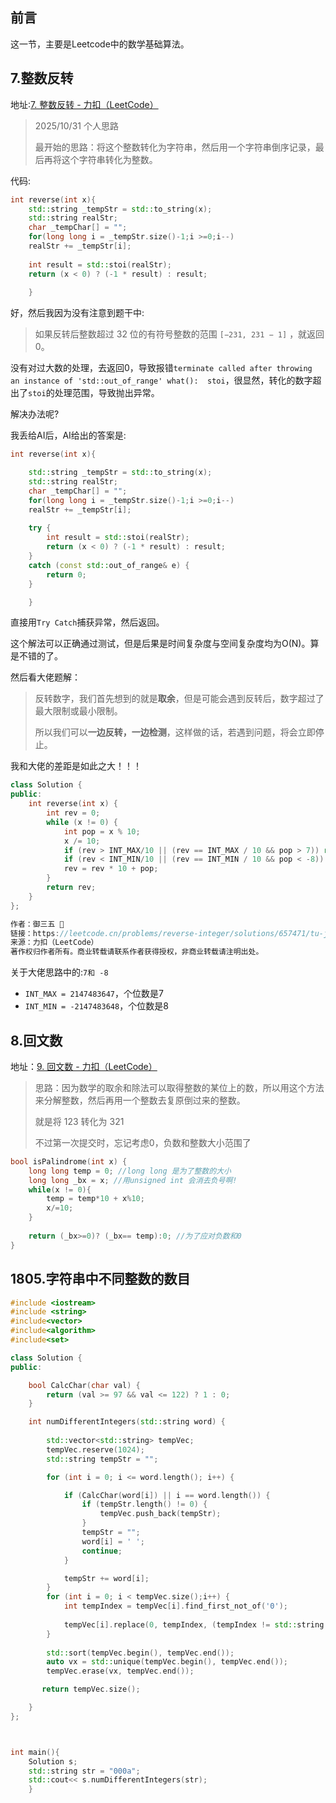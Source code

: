 ## 前言

这一节，主要是Leetcode中的数学基础算法。

## 7.整数反转

地址:[7. 整数反转 - 力扣（LeetCode）](https://leetcode.cn/problems/reverse-integer/description/)

>  2025/10/31 个人思路
>
> 最开始的思路：将这个整数转化为字符串，然后用一个字符串倒序记录，最后再将这个字符串转化为整数。

代码:

```c++
int reverse(int x){
    std::string _tempStr = std::to_string(x);
    std::string realStr;
    char _tempChar[] = "";
    for(long long i = _tempStr.size()-1;i >=0;i--) 
    realStr += _tempStr[i];
    
    int result = std::stoi(realStr);
    return (x < 0) ? (-1 * result) : result;
   
    }
```

好，然后我因为没有注意到题干中: 

> 如果反转后整数超过 32 位的有符号整数的范围 `[−231, 231 − 1]` ，就返回 0。

没有对过大数的处理，去返回0，导致报错`terminate called after throwing an instance of 'std::out_of_range'
  what():  stoi`，很显然，转化的数字超出了`stoi`的处理范围，导致抛出异常。



解决办法呢?

我丢给AI后，AI给出的答案是:

```c++
int reverse(int x){

    std::string _tempStr = std::to_string(x);
    std::string realStr;
    char _tempChar[] = "";
    for(long long i = _tempStr.size()-1;i >=0;i--) 
    realStr += _tempStr[i];
    
    try {
        int result = std::stoi(realStr);
        return (x < 0) ? (-1 * result) : result;
    }
    catch (const std::out_of_range& e) {
        return 0;
    }

    }
```

直接用`Try Catch`捕获异常，然后返回。

这个解法可以正确通过测试，但是后果是时间复杂度与空间复杂度均为O(N)。算是不错的了。

然后看大佬题解：

> 反转数字，我们首先想到的就是**取余**，但是可能会遇到反转后，数字超过了最大限制或最小限制。
>
> 所以我们可以**一边反转，一边检测**，这样做的话，若遇到问题，将会立即停止。
>

我和大佬的差距是如此之大！！！

```c++
class Solution {
public:
    int reverse(int x) {
        int rev = 0;
        while (x != 0) {
            int pop = x % 10;
            x /= 10;
            if (rev > INT_MAX/10 || (rev == INT_MAX / 10 && pop > 7)) return 0;
            if (rev < INT_MIN/10 || (rev == INT_MIN / 10 && pop < -8)) return 0;
            rev = rev * 10 + pop;
        }
        return rev;
    }
};

作者：御三五 🥇
链接：https://leetcode.cn/problems/reverse-integer/solutions/657471/tu-jie-guan-fang-tui-jian-ti-jie-zheng-s-rh6b/
来源：力扣（LeetCode）
著作权归作者所有。商业转载请联系作者获得授权，非商业转载请注明出处。
```

关于大佬思路中的:`7和 -8`

- `INT_MAX = 2147483647`，个位数是7
- `INT_MIN = -2147483648`，个位数是8

## 8.回文数

地址：[9. 回文数 - 力扣（LeetCode）](https://leetcode.cn/problems/palindrome-number/description/)

> 思路：因为数学的取余和除法可以取得整数的某位上的数，所以用这个方法来分解整数，然后再用一个整数去复原倒过来的整数。
>
> 就是将 123 转化为 321
>
> 不过第一次提交时，忘记考虑0，负数和整数大小范围了

```c++
bool isPalindrome(int x) {
    long long temp = 0; //long long 是为了整数的大小
    long long _bx = x; //用unsigned int 会消去负号啊!
    while(x != 0){
        temp = temp*10 + x%10;
        x/=10;
    }
    
    return (_bx>=0)? (_bx== temp):0; //为了应对负数和0
}
```

## 1805.字符串中不同整数的数目

```c++
#include <iostream>
#include <string>
#include<vector>
#include<algorithm>
#include<set>

class Solution {
public:

    bool CalcChar(char val) {
        return (val >= 97 && val <= 122) ? 1 : 0;
    }

    int numDifferentIntegers(std::string word) {
    
        std::vector<std::string> tempVec;
        tempVec.reserve(1024);
        std::string tempStr = "";

        for (int i = 0; i <= word.length(); i++) {

            if (CalcChar(word[i]) || i == word.length()) {
                if (tempStr.length() != 0) {
                    tempVec.push_back(tempStr);
                }
                tempStr = "";
                word[i] = ' ';
                continue;
            }

            tempStr += word[i];
        }
        for (int i = 0; i < tempVec.size();i++) {
            int tempIndex = tempVec[i].find_first_not_of('0');
           
            tempVec[i].replace(0, tempIndex, (tempIndex != std::string::npos ?"":"0"));
        }
        
        std::sort(tempVec.begin(), tempVec.end());
        auto vx = std::unique(tempVec.begin(), tempVec.end());
        tempVec.erase(vx, tempVec.end());

       return tempVec.size();

    }
};



int main(){
    Solution s;
    std::string str = "000a";
    std::cout<< s.numDifferentIntegers(str);
    }
```

